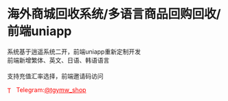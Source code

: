# 海外商城回收系统/多语言商品回购回收/前端uniapp

系统基于逍遥系统二开，前端uniapp重新定制开发<br>前端新增繁体、英文、日语、韩语语言<br><br>支持充值汇率选择，前端邀请码访问<br>


<p style="color: red;"><img src="https://cdn-icons-png.flaticon.com/512/2111/2111646.png" alt="Telegram Icon" style="width: 16px; vertical-align: middle; margin-right: 5px;">Telegram:<a href="https://t.me/tgymw_shop" style="color: red;">@tgymw_shop</a></p>
